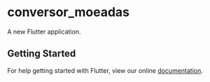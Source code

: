 # conversor_moeadas

A new Flutter application.

## Getting Started

For help getting started with Flutter, view our online
[documentation](https://flutter.io/).
